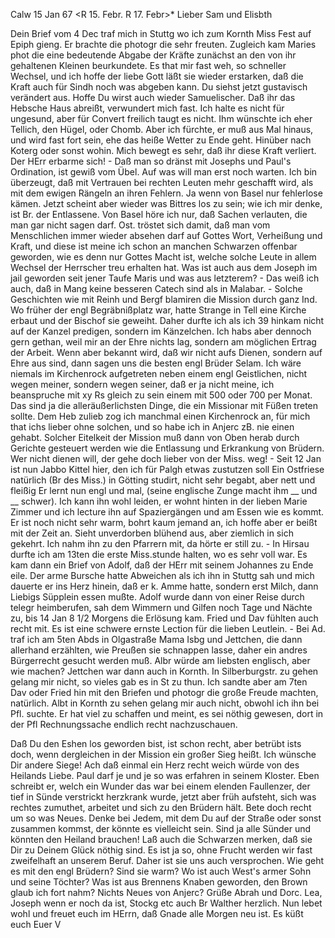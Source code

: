  Calw 15 Jan 67
 <R 15. Febr. R 17. Febr>*
Lieber Sam und Elisbth

Dein Brief vom 4 Dec traf mich in Stuttg wo ich zum Kornth Miss Fest auf Epiph gieng. Er brachte die photogr die sehr freuten. Zugleich kam Maries phot die eine bedeutende Abgabe der Kräfte zunächst an den von ihr gehaltenen Kleinen beurkundete. Es that mir fast weh, so schneller Wechsel, und ich hoffe der liebe Gott läßt sie wieder erstarken, daß die Kraft auch für Sindh noch was abgeben kann. Du siehst jetzt gustavisch verändert aus. Hoffe Du wirst auch wieder Samuelischer. Daß ihr das Hebsche Haus abreißt, verwundert mich fast. Ich halte es nicht für ungesund, aber für Convert freilich taugt es nicht. Ihm wünschte ich eher Tellich, den Hügel, oder Chomb. Aber ich fürchte, er muß aus Mal hinaus, und wird fast fort sein, ehe das heiße Wetter zu Ende geht. Hinüber nach Koterg oder sonst wohin. Mich bewegt es sehr, daß ihr diese Kraft verliert. Der HErr erbarme sich! - Daß man so dränst mit Josephs und Paul's Ordination, ist gewiß vom Übel. Auf was will man erst noch warten. Ich bin überzeugt, daß mit Vertrauen bei rechten Leuten mehr geschafft wird, als mit dem ewigen Rängeln an ihren Fehlern. Ja wenn von Basel nur fehlerlose kämen. Jetzt scheint aber wieder was Bittres los zu sein; wie ich mir denke, ist Br. der Entlassene. Von Basel höre ich nur, daß Sachen verlauten, die man gar nicht sagen darf. Ost. tröstet sich damit, daß man vom Menschlichen immer wieder absehen darf auf Gottes Wort, Verheißung und Kraft, und diese ist meine ich schon an manchen Schwarzen offenbar geworden, wie es denn nur Gottes Macht ist, welche solche Leute in allem Wechsel der Herrscher treu erhalten hat. Was ist auch aus dem Joseph im jail geworden seit jener Taufe Maris und was aus letzterem? - Das weiß ich auch, daß in Mang keine besseren Catech sind als in Malabar. - Solche Geschichten wie mit Reinh und Bergf blamiren die Mission durch ganz Ind. Wo früher der engl Begräbnißplatz war, hatte Strange in Tell eine Kirche erbaut und der Bischof sie geweiht. Daher durfte ich als ich 39 hinkam nicht auf der Kanzel predigen, sondern im Känzelchen. Ich habs aber dennoch gern gethan, weil mir an der Ehre nichts lag, sondern am möglichen Ertrag der Arbeit. Wenn aber bekannt wird, daß wir nicht aufs Dienen, sondern auf Ehre aus sind, dann sagen uns die besten engl Brüder Selam. Ich wäre niemals im Kirchenrock aufgetreten neben einem engl Geistlichen, nicht wegen meiner, sondern wegen seiner, daß er ja nicht meine, ich beanspruche mit xy Rs gleich zu sein einem mit 500 oder 700 per Monat. Das sind ja die alleräußerlichsten Dinge, die ein Missionar mit Füßen treten sollte. Dem Heb zulieb zog ich manchmal einen Kirchenrock an, für mich that ichs lieber ohne solchen, und so habe ich in Anjerc zB. nie einen gehabt. Solcher Eitelkeit der Mission muß dann von Oben herab durch Gerichte gesteuert werden wie die Entlassung und Erkrankung von Brüdern. Wer nicht dienen will, der gehe doch lieber von der Miss. weg! - Seit 12 Jan ist nun Jabbo Kittel hier, den ich für Palgh etwas zustutzen soll Ein Ostfriese natürlich (Br des Miss.) in Götting studirt, nicht sehr begabt, aber nett und fleißig Er lernt nun engl und mal, (seine englische Zunge macht ihm __ und __ schwer). Ich kann ihn wohl leiden, er wohnt hinten in der lieben Marie Zimmer und ich lecture ihn auf Spaziergängen und am Essen wie es kommt. Er ist noch nicht sehr warm, bohrt kaum jemand an, ich hoffe aber er beißt mit der Zeit an. Sieht unverdorben blühend aus, aber ziemlich in sich gekehrt. Ich nahm ihn zu den Pfarrern mit, da hörte er still zu. - In Hirsau durfte ich am 13ten die erste Miss.stunde halten, wo es sehr voll war. Es kam dann ein Brief von Adolf, daß der HErr mit seinem Johannes zu Ende eile. Der arme Bursche hatte Abweichen als ich ihn in Stuttg sah und mich dauerte er ins Herz hinein, daß er k. Amme hatte, sondern erst Milch, dann Liebigs Süpplein essen mußte. Adolf wurde dann von einer Reise durch telegr heimberufen, sah dem Wimmern und Gilfen noch Tage und Nächte zu, bis 14 Jan 8 1/2 Morgens die Erlösung kam. Fried und Dav fühlten auch recht mit. Es ist eine schwere ernste Lection für die lieben Leutlein. - Bei Ad. traf ich am 5ten Abds in Olgastraße Mama Isbg und Jettchen, die dann allerhand erzählten, wie Preußen sie schnappen lasse, daher ein andres Bürgerrecht gesucht werden muß. Albr würde am liebsten englisch, aber wie machen? Jettchen war dann auch in Kornth. In Silberburgstr. zu gehen gelang mir nicht, so vieles gab es in St zu thun. Ich sandte aber am 7ten Dav oder Fried hin mit den Briefen und photogr die große Freude machten, natürlich. Albt in Kornth zu sehen gelang mir auch nicht, obwohl ich ihn bei Pfl. suchte. Er hat viel zu schaffen und meint, es sei nöthig gewesen, dort in der Pfl Rechnungssache endlich recht nachzuschauen.

Daß Du den Eshen los geworden bist, ist schon recht, aber betrübt ists doch, wenn dergleichen in der Mission ein großer Sieg heißt. Ich wünsche Dir andere Siege! Ach daß einmal ein Herz recht weich würde von des Heilands Liebe. Paul darf je und je so was erfahren in seinem Kloster. Eben schreibt er, welch ein Wunder das war bei einem elenden Faullenzer, der tief in Sünde verstrickt herzkrank wurde, jetzt aber früh aufsteht, sich was rechtes zumuthet, arbeitet und sich zu den Brüdern hält. Bete doch recht um so was Neues. Denke bei Jedem, mit dem Du auf der Straße oder sonst zusammen kommst, der könnte es vielleicht sein. Sind ja alle Sünder und könnten den Heiland brauchen! Laß auch die Schwarzen merken, daß sie Dir zu Deinem Glück nöthig sind. Es ist ja so, ohne Frucht werden wir fast zweifelhaft an unserem Beruf. Daher ist sie uns auch versprochen. Wie geht es mit den engl Brüdern? Sind sie warm? Wo ist auch West's armer Sohn und seine Töchter? Was ist aus Brennens Knaben geworden, den Brown glaub ich fort nahm? Nichts Neues von Anjerc? Grüße Abrah und Dorc. Lea, Joseph wenn er noch da ist, Stockg etc auch Br Walther herzlich. Nun lebet wohl und freuet euch im HErrn, daß Gnade alle Morgen neu ist. Es küßt euch  Euer V
